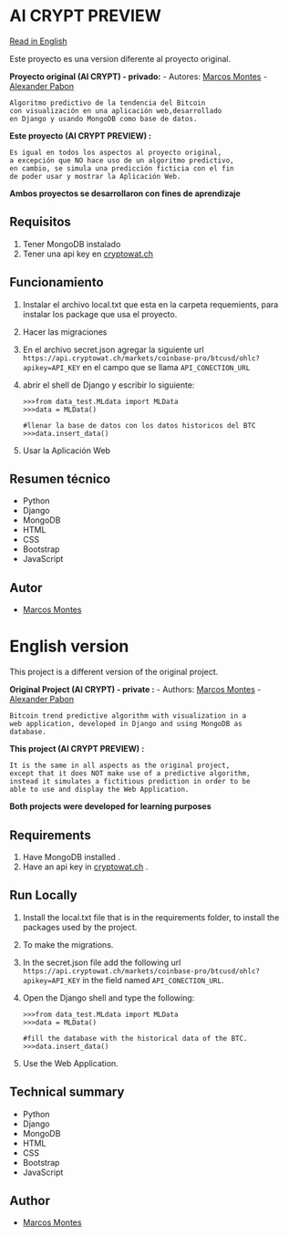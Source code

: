 # AI CRYPT PREVIEW
[Read in English](#english-version)

Este proyecto es una version diferente al proyecto original.

**Proyecto original  (AI CRYPT) - privado:**
	- Autores: [Marcos Montes](https://github.com/ParZivalT99) - [Alexander Pabon](https://github.com/Warriors2021)
	
	Algoritmo predictivo de la tendencia del Bitcoin 
	con visualización en una aplicación web,desarrollado 
	en Django y usando MongoDB como base de datos.

**Este proyecto (AI CRYPT PREVIEW)  :**

	Es igual en todos los aspectos al proyecto original,
	a excepción que NO hace uso de un algoritmo predictivo, 
	en cambio, se simula una predicción ficticia con el fin
	de poder usar y mostrar la Aplicación Web.

**Ambos proyectos se desarrollaron con fines de aprendizaje**
## Requisitos
1. Tener MongoDB instalado 
2. Tener una api key en [cryptowat.ch](cryptowat.ch) 

## Funcionamiento
1.  Instalar el archivo local.txt que esta en la carpeta requemients, para instalar los package que usa el proyecto.
2. Hacer las migraciones
3. En el archivo secret.json agregar la siguiente url ``https://api.cryptowat.ch/markets/coinbase-pro/btcusd/ohlc?apikey=API_KEY`` en el campo que se llama ``API_CONECTION_URL``

4. abrir el shell de Django y escribir lo siguiente:
	```
	>>>from data_test.MLdata import MLData
	>>>data = MLData()

	#llenar la base de datos con los datos historicos del BTC
	>>>data.insert_data()
	```
5. Usar la Aplicación Web

## Resumen técnico
- Python
- Django
- MongoDB
- HTML
- CSS
- Bootstrap
- JavaScript

## Autor
- [Marcos Montes](https://github.com/ParZivalT99)

# English version

This project is a different version of the original project.

**Original Project (AI CRYPT) - private :**
		- Authors: [Marcos Montes](https://github.com/ParZivalT99) - [Alexander Pabon](https://github.com/Warriors2021)
	
	Bitcoin trend predictive algorithm with visualization in a 
	web application, developed in Django and using MongoDB as
	database.

**This project (AI CRYPT PREVIEW) :**

	It is the same in all aspects as the original project,
	except that it does NOT make use of a predictive algorithm, 
	instead it simulates a fictitious prediction in order to be 
	able to use and display the Web Application.

**Both projects were developed for learning purposes**
## Requirements
1. Have MongoDB installed .
2. Have an api key in [cryptowat.ch](cryptowat.ch) .

## Run Locally
1.  Install the local.txt file that is in the requirements folder, to install the packages used by the project.
2. To make the migrations.
3. In the secret.json file add the following url ``https://api.cryptowat.ch/markets/coinbase-pro/btcusd/ohlc?apikey=API_KEY`` in the field named ``API_CONECTION_URL``.

4. Open the Django shell and type the following:
	```
	>>>from data_test.MLdata import MLData
	>>>data = MLData()

	#fill the database with the historical data of the BTC.
	>>>data.insert_data()
	```
5. Use the Web Application.

## Technical summary
- Python
- Django
- MongoDB
- HTML
- CSS
- Bootstrap
- JavaScript

## Author
- [Marcos Montes](https://github.com/ParZivalT99)
